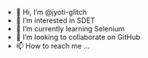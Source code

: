 - 👋 Hi, I’m @jyoti-glitch
- 👀 I’m interested in SDET 
- 🌱 I’m currently learning Selenium
- 💞️ I’m looking to collaborate on GitHub
- 📫 How to reach me ...

<!---
jyoti-glitch/jyoti-glitch is a ✨ special ✨ repository because its `README.md` (this file) appears on your GitHub profile.
You can click the Preview link to take a look at your changes.
--->
